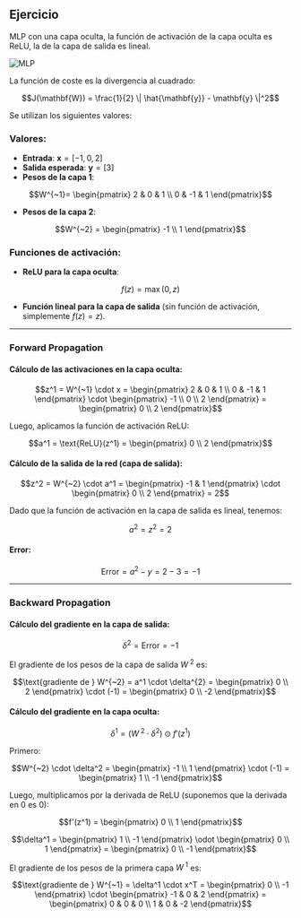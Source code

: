 ## Ejercicio

MLP con una capa oculta, la función de activación de la capa oculta es ReLU, la de la capa de salida es lineal. 

![MLP](assets/mlp.png)

La función de coste es la divergencia al cuadrado:

```math
J(\mathbf{W}) = \frac{1}{2} \| \hat{\mathbf{y}} - \mathbf{y} \|^2
```



 Se utilizan los siguientes valores:

### Valores:
- **Entrada**: $\mathbf{x} = [-1, 0, 2]$
- **Salida esperada**: $\mathbf{y} = [3]$
- **Pesos de la capa 1**:

```math
W^{~1}= \begin{pmatrix} 2 & 0 & 1 \\ 0 & -1 & 1 \end{pmatrix}
```

- **Pesos de la capa 2**:

```math
W^{~2} = \begin{pmatrix} -1 \\ 1 \end{pmatrix}
```

### Funciones de activación:
- **ReLU para la capa oculta**:

```math
f(z) = \max(0, z)
```

- **Función lineal para la capa de salida** (sin función de activación, simplemente $f(z) = z$).

---

### Forward Propagation

#### Cálculo de las activaciones en la capa oculta:

```math
z^1 = W^{~1} \cdot x = \begin{pmatrix} 2 & 0 & 1 \\ 0 & -1 & 1 \end{pmatrix} \cdot \begin{pmatrix} -1 \\ 0 \\ 2 \end{pmatrix} = \begin{pmatrix} 0 \\ 2 \end{pmatrix}
```
Luego, aplicamos la función de activación ReLU:

```math
a^1 = \text{ReLU}(z^1) = \begin{pmatrix} 0 \\ 2 \end{pmatrix}
```

#### Cálculo de la salida de la red (capa de salida):

```math
z^2 = W^{~2} \cdot a^1 = \begin{pmatrix} -1 & 1 \end{pmatrix} \cdot \begin{pmatrix} 0 \\ 2 \end{pmatrix} = 2
```

Dado que la función de activación en la capa de salida es lineal, tenemos:

```math
a^2 = z^2 = 2
```

#### Error:

```math
\text{Error} = a^2 - y = 2 - 3 = -1
```

---

### Backward Propagation

#### Cálculo del gradiente en la capa de salida:

```math
\delta^2 = \text{Error} = -1
```

El gradiente de los pesos de la capa de salida $W^{~2}$ es:

```math
\text{gradiente de } W^{~2} = a^1 \cdot \delta^{2} = \begin{pmatrix} 0 \\ 2 \end{pmatrix} \cdot (-1) = \begin{pmatrix} 0 \\ -2 \end{pmatrix}
```

#### Cálculo del gradiente en la capa oculta:

```math
\delta^1 = (W^{~2} \cdot \delta^2) \odot f'(z^1)
```

Primero:

```math
W^{~2} \cdot \delta^2 = \begin{pmatrix} -1 \\ 1 \end{pmatrix} \cdot (-1) = \begin{pmatrix} 1 \\ -1 \end{pmatrix}
```

Luego, multiplicamos por la derivada de ReLU (suponemos que la derivada en 0 es 0):

```math
f'(z^1) = \begin{pmatrix} 0 \\ 1 \end{pmatrix}
```

```math
\delta^1 = \begin{pmatrix} 1 \\ -1 \end{pmatrix} \odot \begin{pmatrix} 0 \\ 1 \end{pmatrix} = \begin{pmatrix} 0 \\ -1 \end{pmatrix}
```

El gradiente de los pesos de la primera capa $W^{~1}$ es:

```math
\text{gradiente de } W^{~1} = \delta^1 \cdot x^T = \begin{pmatrix} 0 \\ -1 \end{pmatrix} \cdot \begin{pmatrix} -1 & 0 & 2 \end{pmatrix} = \begin{pmatrix} 0 & 0 & 0 \\ 1 & 0 & -2 \end{pmatrix}
```


